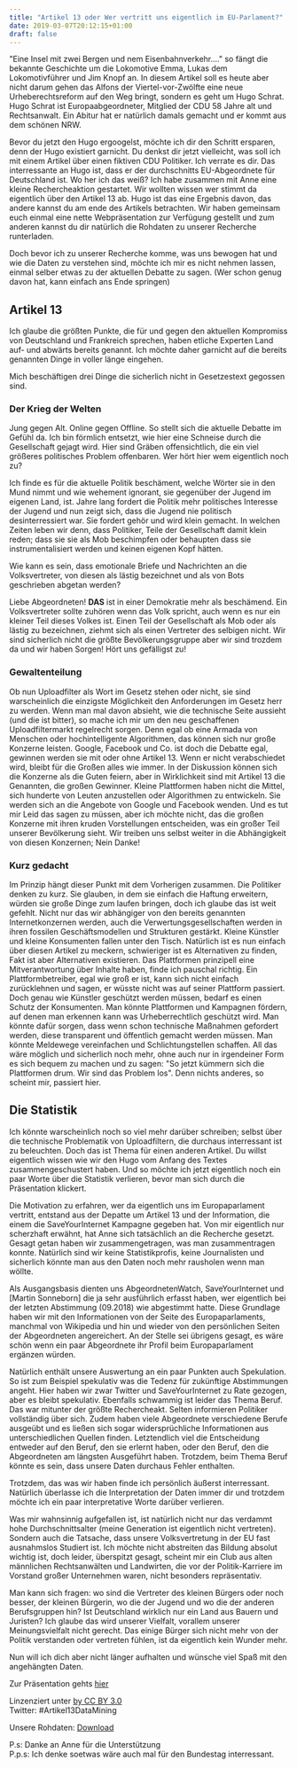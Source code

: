 ```yaml
---
title: "Artikel 13 oder Wer vertritt uns eigentlich im EU-Parlament?"
date: 2019-03-07T20:12:15+01:00
draft: false
---
```

"Eine Insel mit zwei Bergen und nem Eisenbahnverkehr...." so fängt die bekannte Geschichte um die Lokomotive Emma, Lukas dem Lokomotivführer und Jim Knopf an. In diesem Artikel soll es heute aber nicht darum gehen das Alfons der Viertel-vor-Zwölfte eine neue Urheberechtsreform auf den Weg bringt, sondern es geht um Hugo Schrat. Hugo Schrat ist Europaabgeordneter, Mitglied der CDU 58 Jahre alt und Rechtsanwalt. Ein Abitur hat er natürlich damals gemacht und er kommt aus dem schönen NRW.

Bevor du jetzt den Hugo ergoogelst, möchte ich dir den Schritt ersparen, denn der Hugo existiert garnicht. Du denkst dir jetzt vielleicht, was soll ich mit einem Artikel über einen fiktiven CDU Politiker. Ich verrate es dir. Das interressante an Hugo ist, dass er der durchschnitts EU-Abgeordnete für Deutschland ist. Wo her ich das weiß? Ich habe zusammen mit Anne eine kleine Rechercheaktion gestartet. Wir wollten wissen wer stimmt da eigentlich über den Artikel 13 ab. Hugo ist das eine Ergebnis davon, das andere kannst du am ende des Artikels betrachten. Wir haben gemeinsam euch einmal eine nette Webpräsentation zur Verfügung gestellt und zum anderen kannst du dir natürlich die Rohdaten zu unserer Recherche runterladen.

Doch bevor ich zu unserer Recherche komme, was uns bewogen hat und wie die Daten zu verstehen sind, möchte ich mir es nicht nehmen lassen, einmal selber etwas zu der aktuellen Debatte zu sagen. (Wer schon genug davon hat, kann einfach ans Ende springen)

## Artikel 13

Ich glaube die größten Punkte, die für und gegen den aktuellen Kompromiss von Deutschland und Frankreich sprechen, haben etliche Experten Land auf- und abwärts bereits genannt. Ich möchte daher garnicht auf die bereits genannten Dinge in voller länge eingehen.

Mich beschäftigen drei Dinge die sicherlich nicht in Gesetzestext gegossen sind.

### Der Krieg der Welten
Jung gegen Alt. Online gegen Offline. So stellt sich die aktuelle Debatte im Gefühl da. Ich bin förmlich entsetzt, wie hier eine Schneise durch die Gesellschaft gejagt wird. Hier sind Gräben offensichtlich, die ein viel größeres politisches Problem offenbaren. Wer hört hier wem eigentlich noch zu? 

Ich finde es für die aktuelle Politik beschäment, welche Wörter sie in den Mund nimmt und wie wehement ignorant, sie gegenüber der Jugend im eigenen Land, ist. Jahre lang fordert die Politik mehr politisches Interesse der Jugend und nun zeigt sich, dass die Jugend nie politisch desinterressiert war. Sie fordert gehör und wird klein gemacht. In welchen Zeiten leben wir denn, dass Politiker, Teile der Gesellschaft damit klein reden; dass sie sie als Mob beschimpfen oder behaupten dass sie instrumentalisiert werden und keinen eigenen Kopf hätten.

Wie kann es sein, dass emotionale Briefe und Nachrichten an die Volksvertreter, von diesen als lästig bezeichnet und als von Bots geschrieben abgetan werden?

Liebe Abgeordneten! __DAS__ ist in einer Demokratie mehr als beschämend. Ein Volksvertreter sollte zuhören wenn das Volk spricht, auch wenn es nur ein kleiner Teil dieses Volkes ist. Einen Teil der Gesellschaft als Mob oder als lästig zu bezeichnen, ziehmt sich als einen Vertreter des selbigen nicht. Wir sind sicherlich nicht die größte Bevölkerungsgruppe aber wir sind trozdem da und wir haben Sorgen! Hört uns gefälligst zu!

### Gewaltenteilung
Ob nun Uploadfilter als Wort im Gesetz stehen oder nicht, sie sind warscheinlich die einzigste Möglichkeit den Anforderungen im Gesetz herr zu werden. Wenn man mal davon absieht, wie die technische Seite aussieht (und die ist bitter), so mache ich mir um den neu geschaffenen Uploadfiltermarkt regelrecht sorgen. Denn egal ob eine Armada von Menschen oder hochintelligente Algorithmen, das können sich nur große Konzerne leisten. Google, Facebook und Co. ist doch die Debatte egal, gewinnen werden sie mit oder ohne Artikel 13. Wenn er nicht verabschiedet wird, bleibt für die Großen alles wie immer. In der Diskussion können sich die Konzerne als die Guten feiern, aber in Wirklichkeit sind mit Artikel 13 die Genannten, die großen Gewinner. Kleine Plattformen haben nicht die Mittel, sich hunderte von Leuten anzustellen oder Algorithmen zu entwickeln. Sie werden sich an die Angebote von Google und Facebook wenden. Und es tut mir Leid das sagen zu müssen, aber ich möchte nicht, das die großen Konzerne mit ihren kruden Vorstellungen entscheiden, was ein großer Teil unserer Bevölkerung sieht. Wir treiben uns selbst weiter in die Abhängigkeit von diesen Konzernen; Nein Danke!

### Kurz gedacht
Im Prinzip hängt dieser Punkt mit dem Vorherigen zusammen. Die Politiker denken zu kurz. Sie glauben, in dem sie einfach die Haftung erweitern, würden sie große Dinge zum laufen bringen, doch ich glaube das ist weit gefehlt. Nicht nur das wir abhängiger von den bereits genannten Internetkonzernen werden, auch die Verwertungsgesellschaften werden in ihren fossilen Geschäftsmodellen und Strukturen gestärkt. Kleine Künstler und kleine Konsumenten fallen unter den Tisch. Natürlich ist es nun einfach über diesen Artikel zu meckern, schwieriger ist es Alternativen zu finden, Fakt ist aber Alternativen existieren. Das Plattformen prinzipell eine Mitverantwortung über Inhalte haben, finde ich pauschal richtig. Ein Plattformbetreiber, egal wie groß er ist, kann sich nicht einfach zurücklehnen und sagen, er wüsste nicht was auf seiner Plattform passiert. Doch genau wie Künstler geschützt werden müssen, bedarf es einen Schutz der Konsumenten. Man könnte Plattformen und Kampagnen fördern, auf denen man erkennen kann was Urheberrechtlich geschützt wird. Man könnte dafür sorgen, dass wenn schon technische Maßnahmen gefordert werden, diese transparent und öffentlich gemacht werden müssen. Man könnte Meldewege vereinfachen und Schlichtungstellen schaffen. All das wäre möglich und sicherlich noch mehr, ohne auch nur in irgendeiner Form es sich bequem zu machen und zu sagen: "So jetzt kümmern sich die Plattformen drum. Wir sind das Problem los". Denn nichts anderes, so scheint mir, passiert hier.

## Die Statistik 
Ich könnte warscheinlich noch so viel mehr darüber schreiben; selbst über die technische Problematik von Uploadfiltern, die durchaus interressant ist zu beleuchten. Doch das ist Thema für einen anderen Artikel. Du willst eigentlich wissen wie wir den Hugo vom Anfang des Textes zusammengeschustert haben. Und so möchte ich jetzt eigentlich noch ein paar Worte über die Statistik verlieren, bevor man sich durch die Präsentation klickert.

Die Motivation zu erfahren, wer da eigentlich uns im Europaparlament vertritt, entstand aus der Depatte um Artikel 13 und der Information, die einem die SaveYourInternet Kampagne gegeben hat. Von mir eigentlich nur scherzhaft erwähnt, hat Anne sich tatsächlich an die Recherche gesetzt. Gesagt getan haben wir zusammengetragen, was man zusammentragen konnte. Natürlich sind wir keine Statistikprofis, keine Journalisten und sicherlich könnte man aus den Daten noch mehr rausholen wenn man wöllte.

Als Ausgangsbasis dienten uns AbgeordnetenWatch, SaveYourInternet und [Martin Sonneborn] die ja sehr ausführlich erfasst haben, wer eigentlich bei der letzten Abstimmung (09.2018) wie abgestimmt hatte. Diese Grundlage haben wir mit den Informationen von der Seite des Europaparlaments, manchmal von Wikipedia und hin und wieder von den persönlichen Seiten der Abgeordneten angereichert. An der Stelle sei übrigens gesagt, es wäre schön wenn ein paar Abgeordnete ihr Profil beim Europaparlament ergänzen würden.

Natürlich enthält unsere Auswertung an ein paar Punkten auch Spekulation. So ist zum Beispiel spekulativ was die Tedenz für zukünftige Abstimmungen angeht. Hier haben wir zwar Twitter und SaveYourInternet zu Rate gezogen, aber es bleibt spekulativ. Ebenfalls schwammig ist leider das Thema Beruf. Das war mitunter der größte Rechercheakt. Selten informieren Politiker vollständig über sich. Zudem haben viele Abgeordnete verschiedene Berufe ausgeübt und es ließen sich sogar widersprüchliche Informationen aus unterschiedlichen Quellen finden. Letztendlich viel die Entscheidung entweder auf den Beruf, den sie erlernt haben, oder den Beruf, den die Abgeordneten am längsten Ausgeführt haben. Trotzdem, beim Thema Beruf könnte es sein, dass unsere Daten durchaus Fehler enthalten.

Trotzdem, das was wir haben finde ich persönlich äußerst interressant. Natürlich überlasse ich die Interpretation der Daten immer dir und trotzdem möchte ich ein paar interpretative Worte darüber verlieren.

Was mir wahnsinnig aufgefallen ist, ist natürlich nicht nur das verdammt hohe Durchschnittsalter (meine Generation ist eigentlich nicht vertreten). Sondern auch die Tatsache, dass unsere Volksvertretung in der EU fast ausnahmslos Studiert ist. Ich möchte nicht abstreiten das Bildung absolut wichtig ist, doch leider, überspitzt gesagt, scheint mir ein Club aus alten männlichen Rechtsanwälten und Landwirten, die vor der Politik-Karriere im Vorstand großer Unternehmen waren, nicht besonders repräsentativ. 

Man kann sich fragen: wo sind die Vertreter des kleinen Bürgers oder noch besser, der kleinen Bürgerin, wo die der Jugend und wo die der anderen Berufsgruppen hin? Ist Deutschland wirklich nur ein Land aus Bauern und Juristen? 
Ich glaube das wird unserer Vielfalt, vorallem unserer Meinungsvielfalt nicht gerecht. Das einige Bürger sich nicht mehr von der Politik verstanden oder vertreten fühlen, ist da eigentlich kein Wunder mehr.

Nun will ich dich aber nicht länger aufhalten und wünsche viel Spaß mit den angehängten Daten.

Zur Präsentation gehts [hier](/ressources/artikel-13-oder-wer-vertritt-uns-eigentlich-im-eu-parlament/artikel13_presentation/artikel13.html)

Linzenziert unter [by CC BY 3.0](https://creativecommons.org/licenses/by/3.0/deed.de)  
Twitter: \#Artikel13DataMining 

Unsere Rohdaten: [Download](/ressources/artikel-13-oder-wer-vertritt-uns-eigentlich-im-eu-parlament/artikel13_rohdaten.zip)

P.s: Danke an Anne für die Unterstützung  
P.p.s: Ich denke soetwas wäre auch mal für den Bundestag interressant. 